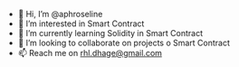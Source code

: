 - 👋 Hi, I’m @aphroseline
- 👀 I’m interested in Smart Contract
- 🌱 I’m currently learning Solidity in Smart Contract
- 💞️ I’m looking to collaborate on projects o Smart Contract 
- 📫 Reach me on rhl.dhage@gmail.com 

<!---
aphroseline/aphroseline is a ✨ special ✨ repository because its `README.md` (this file) appears on your GitHub profile.
You can click the Preview link to take a look at your changes.
--->
